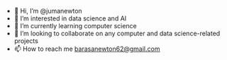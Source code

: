- 👋 Hi, I’m @jumanewton
- 👀 I’m interested in data science and AI
- 🌱 I’m currently learning computer science
- 💞️ I’m looking to collaborate on any computer and data science-related projects 
- 📫 How to reach me barasanewton62@gmail.com

<!---
jumanewton/jumanewton is a ✨ special ✨ repository because its `README.md` (this file) appears on your GitHub profile.
You can click the Preview link to take a look at your changes.
--->

